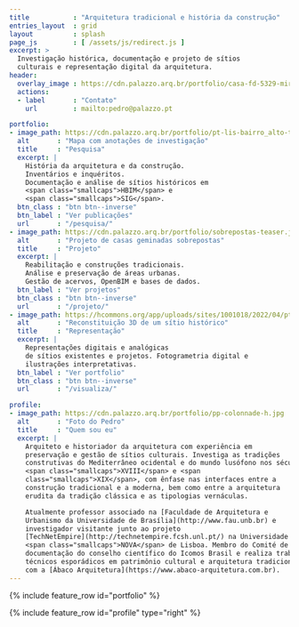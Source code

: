 ```yaml
---
title           : "Arquitetura tradicional e história da construção"
entries_layout  : grid
layout          : splash
page_js         : [ /assets/js/redirect.js ]
excerpt: >
  Investigação histórica, documentação e projeto de sítios
  culturais e representação digital da arquitetura.
header:
  overlay_image : https://cdn.palazzo.arq.br/portfolio/casa-fd-5329-mirror.jpg
  actions:
  - label       : "Contato"
    url         : mailto:pedro@palazzo.pt

portfolio:
- image_path: https://cdn.palazzo.arq.br/portfolio/pt-lis-bairro_alto-teaser.jpg
  alt       : "Mapa com anotações de investigação"
  title     : "Pesquisa"
  excerpt: |
    História da arquitetura e da construção.
    Inventários e inquéritos.
    Documentação e análise de sítios históricos em
    <span class="smallcaps">HBIM</span> e
    <span class="smallcaps">SIG</span>.
  btn_class : "btn btn--inverse"
  btn_label : "Ver publicações"
  url       : "/pesquisa/"
- image_path: https://cdn.palazzo.arq.br/portfolio/sobrepostas-teaser.jpg
  alt       : "Projeto de casas geminadas sobrepostas"
  title     : "Projeto"
  excerpt: |
    Reabilitação e construções tradicionais.
    Análise e preservação de áreas urbanas.
    Gestão de acervos, OpenBIM e bases de dados.
  btn_label : "Ver projetos"
  btn_class : "btn btn--inverse"
  url       : "/projeto/"
- image_path: https://hcommons.org/app/uploads/sites/1001018/2022/04/pt-coimbra-casa-rua-luis-gonzaga-demolida-crop.jpg
  alt       : "Reconstituição 3D de um sítio histórico"
  title     : "Representação"
  excerpt: |
    Representações digitais e analógicas
    de sítios existentes e projetos. Fotogrametria digital e
    ilustrações interpretativas.
  btn_label : "Ver portfolio"
  btn_class : "btn btn--inverse"
  url       : "/visualiza/"

profile:
- image_path: https://cdn.palazzo.arq.br/portfolio/pp-colonnade-h.jpg
  alt       : "Foto do Pedro"
  title     : "Quem sou eu"
  excerpt: |
    Arquiteto e historiador da arquitetura com experiência em
    preservação e gestão de sítios culturais. Investiga as tradições
    construtivas do Mediterrâneo ocidental e do mundo lusófono nos séculos
    <span class="smallcaps">XVIII</span> e <span
    class="smallcaps">XIX</span>, com ênfase nas interfaces entre a
    construção tradicional e a moderna, bem como entre a arquitetura
    erudita da tradição clássica e as tipologias vernáculas.

    Atualmente professor associado na [Faculdade de Arquitetura e
    Urbanismo da Universidade de Brasília](http://www.fau.unb.br) e
    investigador visitante junto ao projeto
    [TechNetEmpire](http://technetempire.fcsh.unl.pt/) na Universidade
    <span class="smallcaps">NOVA</span> de Lisboa. Membro do Comité de
    documentação do conselho científico do Icomos Brasil e realiza trabalhos
    técnicos esporádicos em patrimônio cultural e arquitetura tradicional
    com a [Ábaco Arquitetura](https://www.abaco-arquitetura.com.br).
---
```


{% include feature_row id="portfolio" %}

{% include feature_row id="profile" type="right" %}

